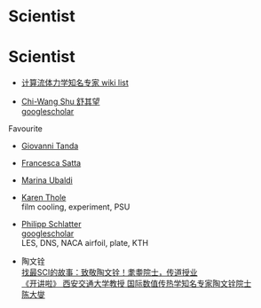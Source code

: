 # Scientist 


# Scientist

- [计算流体力学知名专家 wiki list](https://zh.wikipedia.org/zh-cn/计算流体力学#计算流体力学知名专家)

- [Chi-Wang Shu 舒其望](https://en.wikipedia.org/wiki/Chi-Wang_Shu)  
  [googlescholar](https://scholar.google.com/citations?user=Vp7sSw4AAAAJ&hl=en)  

Favourite

- [Giovanni Tanda](https://rubrica.unige.it/personale/VUdAU19r)  

- [Francesca Satta](https://rubrica.unige.it/personale/UkNHXlNg)

- [Marina Ubaldi](https://rubrica.unige.it/personale/VUdBW1pt)

- [Karen Thole](https://www.me.psu.edu/department/directory-detail-g.aspx?q=KAT18)  
  film cooling, experiment, PSU

- [Philipp Schlatter](https://www.mech.kth.se/mech/info_staff.jsp?ID=216)  
  [googlescholar](https://scholar.google.se/citations?hl=en&user=jk-Xg48AAAAJ&view_op=list_works)  
  LES, DNS, NACA airfoil, plate, KTH

- 陶文铨  
[找最SCI的故事：致敬陶文铨！耄耋院士，传道授业](https://www.bilibili.com/video/BV1et4y19753)  
[《开讲啦》 西安交通大学教授 国际数值传热学知名专家陶文铨院士](https://www.youtube.com/watch?v=U-tYV8u_2s8)  
[陈大燮](https://history.seu.edu.cn/2018/0404/c18669a212203/page.htm)  


